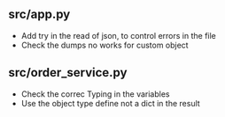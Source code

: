 ## src/app.py
- Add try in the read of json, to control errors in the file
- Check the dumps no works for custom object

## src/order_service.py

- Check the correc Typing in the variables
- Use the object type define not a dict in the result